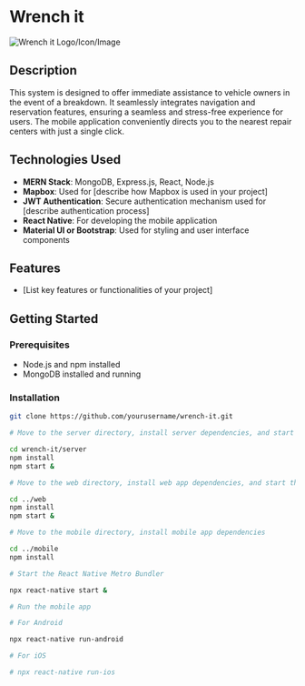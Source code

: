 # Wrench it

![Wrench it Logo/Icon/Image](link_to_your_image)

## Description

This system is designed to offer immediate assistance to vehicle owners in the event of a breakdown. It seamlessly integrates navigation and reservation features, ensuring a seamless and stress-free experience for users. The mobile application conveniently directs you to the nearest repair centers with just a single click.

## Technologies Used

- **MERN Stack**: MongoDB, Express.js, React, Node.js
- **Mapbox**: Used for [describe how Mapbox is used in your project]
- **JWT Authentication**: Secure authentication mechanism used for [describe authentication process]
- **React Native**: For developing the mobile application
- **Material UI or Bootstrap**: Used for styling and user interface components

## Features

- [List key features or functionalities of your project]

## Getting Started

### Prerequisites

- Node.js and npm installed
- MongoDB installed and running

### Installation

```bash
git clone https://github.com/yourusername/wrench-it.git

# Move to the server directory, install server dependencies, and start the server

cd wrench-it/server
npm install
npm start &

# Move to the web directory, install web app dependencies, and start the web app

cd ../web
npm install
npm start &

# Move to the mobile directory, install mobile app dependencies

cd ../mobile
npm install

# Start the React Native Metro Bundler

npx react-native start &

# Run the mobile app

# For Android

npx react-native run-android

# For iOS

# npx react-native run-ios
```
